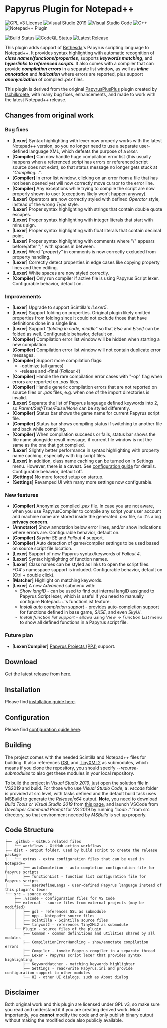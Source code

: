 # Papyrus Plugin for Notepad++
![GPL v3 License](https://img.shields.io/badge/License-GPL%20v3-blue)
![Visual Studio 2019](https://img.shields.io/badge/Visual%20Studio-2019-blue?logo=visual-studio)
![Visual Studio Code](https://img.shields.io/badge/Visual%20Studio%20Code-grey?logo=visual-studio-code)
![C++](https://img.shields.io/badge/c++-blue.svg?&logo=c%2B%2B)
![Notepad++ Plugin](https://img.shields.io/badge/Notepad++-Plugin-blue.svg?&logo=notepad%2B%2B)

![Build Status](https://github.com/blu3mania/npp-papyrus/workflows/Build/badge.svg?branch=main)
![CodeQL Status](https://github.com/blu3mania/npp-papyrus/workflows/CodeQL/badge.svg?branch=main)
![Latest Release](https://img.shields.io/github/v/release/blu3mania/npp-papyrus)

This plugin adds support of [Bethesda](https://bethesdagamestudios.com/)'s Papyrus scripting language to
[Notepad++](https://notepad-plus-plus.org/).
It provides syntax highlighting with automatic recognition of ***class names/functions/properties***,
supports ***keywords matching***, and ***hyperlinks to referenced scripts***.
It also comes with a compiler that can provide ***compilation errors*** in a separate list window, as well
as ***inline annotation*** and ***indication*** where errors are reported, plus support ***anonymization***
of compiled *.pex* files.

This plugin is derived from the original [PapyrusPlusPlus](https://github.com/tschilkroete/PapyrusPlusPlus)
plugin created by [tschilkroete](https://www.nexusmods.com/skyrim/users/20418429), with many bug fixes,
enhancements, and made to work with the latest Notepad++ release.


## Changes from original work
### Bug fixes
- **[Lexer]** Syntax highlighting with lexer now properly works with the latest Notepad++ version, so you no
  longer need to use a separate user-defined language XML, which defeats the purpose of a *lexer*.
- **[Compiler]** Can now handle huge compilation error list (this usually happens when a referenced script
  has errors or referenced script source does not exist), so that status message no longer gets stuck at
  *"Compiling..."*.
- **[Compiler]** In error list window, clicking on an error from a file that has not been opened yet will now
  correctly move cursor to the error line.
- **[Compiler]** Any exceptions while trying to compile the script are now properly shown to user (exceptions
  likely won't happen anyway).
- **[Lexer]** Operators are now correctly styled with defined *Operator* style, instead of the wrong *Type*
  style.
- **[Lexer]** Proper syntax highlighting with strings that contain double quote escapes.
- **[Lexer]** Proper syntax highlighting with integer literals that start with minus sign.
- **[Lexer]** Proper syntax highlighting with float literals that contain decimal point.
- **[Lexer]** Proper syntax highlighting with comments where "/" appears before/after ";" with spaces in
  between.
- **[Lexer]** Word *"property"* in comments is now correctly excluded from property handling.
- **[Lexer]** Correctly detect properties in edge cases like copying property lines and then editing.
- **[Lexer]** White spaces are now styled correctly.
- **[Compiler]** Only run compiler if active file is using Papyrus Script lexer. Configurable behavior,
  default on.

### Improvements
- **[Lexer]** Upgrade to support Scintilla's *ILexer5*.
- **[Lexer]** Support folding on properties. Original plugin likely omitted properties from folding since it
  could not exclude those that have definitions done in a single line.
- **[Lexer]** Support *"folding in code, middle"* so that *Else* and *ElseIf* can be folded as well.
  Configurable behavior, default on.
- **[Compiler]** Compilation error list window will be hidden when starting a new compilation.
- **[Compiler]** Compilation error list window will not contain duplicate error messages.
- **[Compiler]** Support more compilation flags:
  - -optimize (all games)
  - -release and -final (*Fallout 4*)
- **[Compiler]** Handle the rare compilation error cases with "-op" flag when errors are reported on *.pas*
  files.
- **[Compiler]** Handle generic compilation errors that are not reported on source files or *.pas* files, e.g.
  when one of the import directories is invalid.
- **[Lexer]** Separate the list of Papyrus language defined keywords into 2, so *Parent/Self/True/False/None*
  can be styled differently.
- **[Compiler]** Status bar shows the game name for current Papyrus script file.
- **[Compiler]** Status bar shows compiling status if switching to another file and back while compiling.
- **[Compiler]** When compilation succeeds or fails, status bar shows the file name alongside result message,
  if current file window is not the same as the one that got compiled.
- **[Lexer]** Slightly better performance in syntax highlighting with property name caching, especially with
  big script files.
- **[Lexer]** In addition, class name caching can be turned on in Settings menu. However, there is a caveat.
  See [configuration guide](Configuration.md#class-names-caching) for details. Configurable behavior, default
  off.
- **[Settings]** No more forced setup on startup.
- **[Settings]** Revamped UI with many more settings now configurable.

### New features
- **[Compiler]** Anonymize compiled *.pex* file. In case you are not aware, when you use PapyrusCompiler to
  compile any script your user account and machine name are stored inside the generated *.pex* file, so it's
  a big **privacy concern**.
- **[Annotator]** Show annotation below error lines, and/or show indications where errors are. Configurable
  behavior, default on.
- **[Compiler]** *Skyrim SE* and *Fallout 4* support.
- **[Compiler]** Auto detection of game/compiler settings to be used based on source script file location.
- **[Lexer]** Support of new Papyrus syntax/keywords of *Fallout 4*.
- **[Lexer]** Syntax highlighting of function names.
- **[Lexer]** Class names can be styled as links to open the script files. FO4's namespace support is included.
  Configurable behavior, default on (Ctrl + double click).
- **[Matcher]** Highlight on matching keywords.
- **[Lexer]** A new *Advanced* submenu with:
  - *Show langID* - can be used to find out internal langID assigned to Papyrus Script lexer, which is useful
    if you need to manually configure Notepad++'s functionList feature.
  - *Install auto completion support* - provides auto-completion support for functions defined in base game,
    *SKSE*, and even *SkyUI*.
  - *Install function list support* - allows using *View -> Function List* menu to show all defined functions
    in a Papyrus script file.

### Future plan
- **[Lexer/Compiler]** [Papyrus Projects (PPJ)](https://www.creationkit.com/fallout4/index.php?title=Papyrus_Projects)
  support.


## Download
Get the latest release from [here](https://github.com/blu3mania/npp-papyrus/releases/latest).


## Installation
Please find [installation guide here](Installation.md).


## Configuration
Please find [configuration guide here](Configuration.md).


## Building
The project comes with the needed Scintilla and Notepad++ files for building. It also references
[GSL](https://github.com/microsoft/GSL) and [TinyXML2](https://github.com/leethomason/tinyxml2) as submodules,
which means if you clone the repository, you should specify *--recurse-submodules* to also get these modules
in your local repository.

To build the project in *Visual Studio 2019*, just open the solution file in VS2019 and build. For those who
use *Visual Studio Code*, a *.vscode* folder is provided at src level, with tasks defined and the default build
task uses MSBuild to generate the *Release|x64* output. **Note**, you need to download *Build Tools or Visual
Studio 2019* from [this page](https://visualstudio.microsoft.com/downloads/), and launch VSCode from *Developer
Command Prompt* for VS 2019 by running *"code ."* from src directory, so that environment needed by *MSBuild*
is set up properly.


## Code Structure
```
├── .github - GitHub related files
│   └── workflows - GitHub action workflows
├── dist - output folder, used by build script to create the release package
│   └── extras - extra configuration files that can be used in Notepad++
│       ├── autoCompletion - auto completion configuration file for Papyrus scripts
│       ├── functionList - function list configuration file for Papyrus scripts
│       └── userDefineLangs - user-defined Papyrus language instead of this plugin's lexer
└── src - source code
    ├── .vscode - configuration files for VS Code
    ├── external - source files from external projects (may be modified)
    │   ├── gsl - references GSL as submodule
    │   ├── npp - Notepad++ source files
    │   ├── scintilla - Scintilla source files
    │   └── tinyxml2 - references TinyXML2 as submodule
    └── Plugin - source files of the plugin
        ├── Common - common definitions and utilities shared by all modules
        ├── CompilationErrorHandling - show/annotate compilation errors
        ├── Compiler - invoke Papyrus compiler in a separate thread
        ├── Lexer - Papyrus script lexer that provides syntax highlighting
        ├── KeywordMatcher - matching keywords highlighter
        ├── Settings - read/write Papyrus.ini and provide configuration support to other modules
        └── UI - other UI dialogs, such as About dialog
```


## Disclaimer
Both original work and this plugin are licensed under GPL v3, so make sure you read and understand it if you
are creating derived work. Most importantly, you **cannot** modify the code and only publish binary output
without making the modified code also publicly available.
